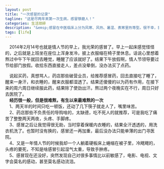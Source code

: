 ```yaml
---
layout: post
title: "一次感冒的记录"
tagline: "这是尽两年来第一次生病，感冒够磨人！"
categories: 生活琐碎
description: "&emsp;感冒在中医临床上分为风寒、风热、暑湿、表寒里热等型。很不幸，我属于表寒里热型，伴有重度头疼及手脚肿疼。"
tags: [life] 
---
```


&emsp;2014年2月14号也就是情人节的早上，我光荣的感冒了。早上一起床感觉怪怪的，之后就是上班坐在座位上浑身发冷，披上衣服缩在椅子里休息。话说心里想着熬过中午下午就回去睡觉，睡醒了应该就好了。结果下午放假啊，情人节领导要过节给部门放假。收拾东西直接走人，差点没晕倒，没办法买了点药。  

<!-- more -->

&emsp;说起买药，真想骂人，药店那些破营业员，给推荐感冒药，回去直接吃了睡了，醒来一身汗，和衣睡的，醒来衣服都湿透了。结果还傻傻的以为药有作用，在接下来的周六周日继续服此药，结果除了使劲出汗。熬过两个夜晚实在不行，周日只好去医院了。  
&emsp;**经历很一般，但是很难熬，有生以来最难熬的一次**  
&emsp;1、两天半的时间只吃一顿饭，还动了几下筷子就走人了，嘴里味苦。  
&emsp;2、药店那些不负责任的导购啥的，太缺德，吃不死人的就推荐，可是我吃了痛苦了整整两天两夜，头疼、手脚疼。  
&emsp;3、感冒之后让我觉得很无助，当时穿着保暖内衣睡的，结果全汗透透的，用洗衣机洗了。也暂时没有换的，感冒还一再加重，最后没办法只能单薄的出门寻医院。  
&emsp;4、又是一年情人节的时候我却一个人躺着硬板床上蜷缩在被子里，冷飕飕的，头疼的要死，不知是啥感冒引起湿气太重，导致手肿疼。    
&emsp;5、感冒现在还没好，突然发现自己对很多事情比以前敏感了，电影、电视、文字会莫名的感动，甚至莫名感动流泪。